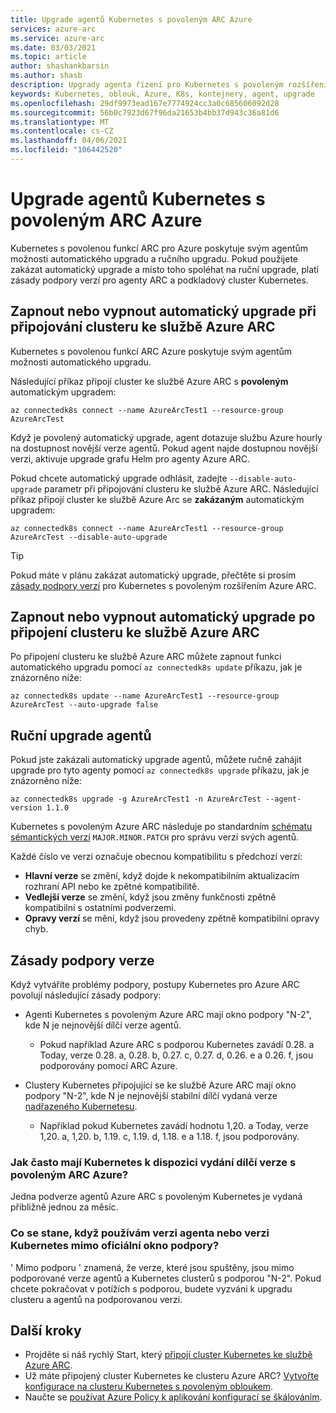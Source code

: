 ```yaml
---
title: Upgrade agentů Kubernetes s povoleným ARC Azure
services: azure-arc
ms.service: azure-arc
ms.date: 03/03/2021
ms.topic: article
author: shashankbarsin
ms.author: shasb
description: Upgrady agenta řízení pro Kubernetes s povoleným rozšířením Azure ARC
keywords: Kubernetes, oblouk, Azure, K8s, kontejnery, agent, upgrade
ms.openlocfilehash: 29df9973ead167e7774924cc3a0c685606092d28
ms.sourcegitcommit: 56b0c7923d67f96da21653b4bb37d943c36a81d6
ms.translationtype: MT
ms.contentlocale: cs-CZ
ms.lasthandoff: 04/06/2021
ms.locfileid: "106442520"
---
```

# <a name="upgrading-azure-arc-enabled-kubernetes-agents"></a>Upgrade agentů Kubernetes s povoleným ARC Azure

Kubernetes s povolenou funkcí ARC pro Azure poskytuje svým agentům možnosti automatického upgradu a ručního upgradu. Pokud použijete zakázat automatický upgrade a místo toho spoléhat na ruční upgrade, platí zásady podpory verzí pro agenty ARC a podkladový cluster Kubernetes.

## <a name="toggle-auto-upgrade-on-or-off-when-connecting-cluster-to-azure-arc"></a>Zapnout nebo vypnout automatický upgrade při připojování clusteru ke službě Azure ARC

Kubernetes s povolenou funkcí ARC Azure poskytuje svým agentům možnosti automatického upgradu.

Následující příkaz připojí cluster ke službě Azure ARC s **povoleným** automatickým upgradem:

```console
az connectedk8s connect --name AzureArcTest1 --resource-group AzureArcTest
```

Když je povolený automatický upgrade, agent dotazuje službu Azure hourly na dostupnost novější verze agentů. Pokud agent najde dostupnou novější verzi, aktivuje upgrade grafu Helm pro agenty Azure ARC.

Pokud chcete automatický upgrade odhlásit, zadejte `--disable-auto-upgrade` parametr při připojování clusteru ke službě Azure ARC. Následující příkaz připojí cluster ke službě Azure Arc se **zakázaným** automatickým upgradem:

```console
az connectedk8s connect --name AzureArcTest1 --resource-group AzureArcTest --disable-auto-upgrade
```

> [!TIP]
> Pokud máte v plánu zakázat automatický upgrade, přečtěte si prosím [zásady podpory verzí](#version-support-policy) pro Kubernetes s povoleným rozšířením Azure ARC.

## <a name="toggle-auto-upgrade-onoff-after-connecting-cluster-to-azure-arc"></a>Zapnout nebo vypnout automatický upgrade po připojení clusteru ke službě Azure ARC

Po připojení clusteru ke službě Azure ARC můžete zapnout funkci automatického upgradu pomocí `az connectedk8s update` příkazu, jak je znázorněno níže:

```console
az connectedk8s update --name AzureArcTest1 --resource-group AzureArcTest --auto-upgrade false
```

## <a name="manually-upgrade-agents"></a>Ruční upgrade agentů

Pokud jste zakázali automatický upgrade agentů, můžete ručně zahájit upgrade pro tyto agenty pomocí `az connectedk8s upgrade` příkazu, jak je znázorněno níže:

```console
az connectedk8s upgrade -g AzureArcTest1 -n AzureArcTest --agent-version 1.1.0
```

Kubernetes s povoleným Azure ARC následuje po standardním [schématu sémantických verzí](https://semver.org/) `MAJOR.MINOR.PATCH` pro správu verzí svých agentů. 

Každé číslo ve verzi označuje obecnou kompatibilitu s předchozí verzí:

* **Hlavní verze** se změní, když dojde k nekompatibilním aktualizacím rozhraní API nebo ke zpětné kompatibilitě.
* **Vedlejší verze** se změní, když jsou změny funkčnosti zpětně kompatibilní s ostatními podverzemi.
* **Opravy verzí** se mění, když jsou provedeny zpětně kompatibilní opravy chyb.

## <a name="version-support-policy"></a>Zásady podpory verze

Když vytváříte problémy podpory, postupy Kubernetes pro Azure ARC povolují následující zásady podpory:

* Agenti Kubernetes s povoleným Azure ARC mají okno podpory "N-2", kde N je nejnovější dílčí verze agentů. 
  * Pokud například Azure ARC s podporou Kubernetes zavádí 0.28. a Today, verze 0.28. a, 0.28. b, 0.27. c, 0.27. d, 0.26. e a 0.26. f, jsou podporovány pomocí ARC Azure.

* Clustery Kubernetes připojující se ke službě Azure ARC mají okno podpory "N-2", kde N je nejnovější stabilní dílčí vydaná verze [nadřazeného Kubernetesu](https://github.com/kubernetes/kubernetes/releases). 
  * Například pokud Kubernetes zavádí hodnotu 1,20. a Today, verze 1,20. a, 1,20. b, 1.19. c, 1.19. d, 1.18. e a 1.18. f, jsou podporovány.

### <a name="how-often-are-minor-version-releases-of-azure-arc-enabled-kubernetes-available"></a>Jak často mají Kubernetes k dispozici vydání dílčí verze s povoleným ARC Azure?

Jedna podverze agentů Azure ARC s povoleným Kubernetes je vydaná přibližně jednou za měsíc.

### <a name="what-happens-if-im-using-an-agent-version-or-a-kubernetes-version-outside-the-official-support-window"></a>Co se stane, když používám verzi agenta nebo verzi Kubernetes mimo oficiální okno podpory?

' Mimo podporu ' znamená, že verze, které jsou spuštěny, jsou mimo podporované verze agentů a Kubernetes clusterů s podporou "N-2". Pokud chcete pokračovat v potížích s podporou, budete vyzváni k upgradu clusteru a agentů na podporovanou verzi.

## <a name="next-steps"></a>Další kroky

* Projděte si náš rychlý Start, který [připojí cluster Kubernetes ke službě Azure ARC](./quickstart-connect-cluster.md).
* Už máte připojený cluster Kubernetes ke clusteru Azure ARC? [Vytvořte konfigurace na clusteru Kubernetes s povoleným obloukem](./tutorial-use-gitops-connected-cluster.md).
* Naučte se [používat Azure Policy k aplikování konfigurací se škálováním](./use-azure-policy.md).
